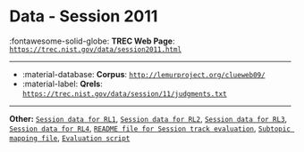 # Data - Session 2011 

:fontawesome-solid-globe: **TREC Web Page**: [`https://trec.nist.gov/data/session2011.html`](https://trec.nist.gov/data/session2011.html)

---

- :material-database: **Corpus**: [`http://lemurproject.org/clueweb09/`](http://lemurproject.org/clueweb09/)
- :material-label: **Qrels**: [`https://trec.nist.gov/data/session/11/judgments.txt`](https://trec.nist.gov/data/session/11/judgments.txt)


---

**Other:** [`Session data for RL1`](https://trec.nist.gov/data/session/11/sessiontrack2011.RL1.xml), [`Session data for RL2`](https://trec.nist.gov/data/session/11/sessiontrack2011.RL2.xml), [`Session data for RL3`](https://trec.nist.gov/data/session/11/sessiontrack2011.RL3.xml), [`Session data for RL4`](https://trec.nist.gov/data/session/11/sessiontrack2011.RL4.xml), [`README file for Session track evaluation`](https://trec.nist.gov/data/session/11/evalREADME.txt), [`Subtopic mapping file`](https://trec.nist.gov/data/session/11/sessionlastquery_subtopic_map.txt), [`Evaluation script`](https://trec.nist.gov/data/session/11/session_eval.pl)
